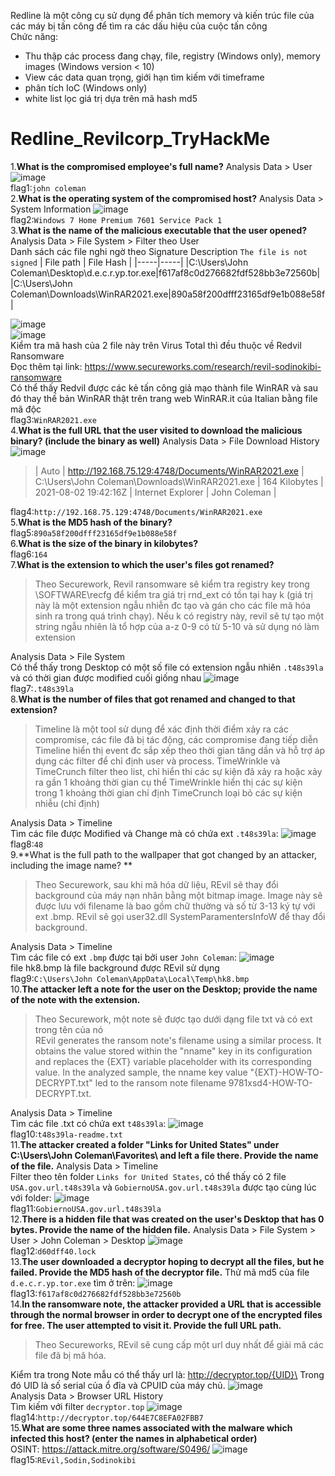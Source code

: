 Redline là một công cụ sử dụng để phân tích memory và kiến trúc file của các máy bị tấn công để tìm ra các dấu hiệu của cuộc tấn công\
Chức năng:
- Thu thập các process đang chạy, file, registry (Windows only), memory images (Windows version < 10)
- View các data quan trọng, giới hạn tìm kiếm với timeframe
- phân tích IoC (Windows only)
- white list lọc giá trị dựa trên mã hash md5

<h1>Redline_Revilcorp_TryHackMe</h1>

1.**What is the compromised employee's full name?**
Analysis Data > User
![image](https://github.com/s1mHATs/Learn/blob/main/redline/image/1.png?raw=true)\
flag1:`john coleman`\
2.**What is the operating system of the compromised host?**
Analysis Data > System Information
![image](https://github.com/s1mHATs/Learn/blob/main/redline/image/2.png?raw=true)\
flag2:`Windows 7 Home Premium 7601 Service Pack 1`\
3.**What is the name of the malicious executable that the user opened?**
Analysis Data > File System > Filter theo User\
Danh sách các file nghi ngờ theo Signature Description `The file is not signed`
| File path | File Hash |
|-----|-----|
|C:\Users\John Coleman\Desktop\d.e.c.r.yp.tor.exe|f617af8c0d276682fdf528bb3e72560b|
|C:\Users\John Coleman\Downloads\WinRAR2021.exe|890a58f200dfff23165df9e1b088e58f|

![image](https://github.com/s1mHATs/Learn/blob/main/redline/image/3.1.png?raw=true)\
![image](https://github.com/s1mHATs/Learn/blob/main/redline/image/3.2.png?raw=true)\
Kiểm tra mã hash của 2 file này trên Virus Total thì đều thuộc về Redvil Ransomware\
Đọc thêm tại link: https://www.secureworks.com/research/revil-sodinokibi-ransomware \
Có thể thấy Redvil được các kẻ tấn công giả mạo thành file WinRAR và sau đó thay thế bản WinRAR thật trên trang web WinRAR.it của Italian bằng file mã độc\
flag3:`WinRAR2021.exe`\
4.**What is the full URL that the user visited to download the malicious binary? (include the binary as well)**
Analysis Data > File Download History
![image](https://github.com/s1mHATs/Learn/blob/main/redline/image/4.1.png?raw=true)
>| Auto | http://192.168.75.129:4748/Documents/WinRAR2021.exe | C:\Users\John Coleman\Downloads\WinRAR2021.exe | 164 Kilobytes | 2021-08-02 19:42:16Z | Internet Explorer | John Coleman |

flag4:`http://192.168.75.129:4748/Documents/WinRAR2021.exe`\
5.**What is the MD5 hash of the binary?**\
flag5:`890a58f200dfff23165df9e1b088e58f`\
6.**What is the size of the binary in kilobytes?**\
flag6:`164`\
7.**What is the extension to which the user's files got renamed?**
>Theo Securework, Revil ransomware sẽ kiểm tra registry key trong \SOFTWARE\recfg để kiểm tra giá trị rnd_ext có tồn tại hay k (giá trị này là một extension ngẫu nhiễn đc tạo và gán cho các file mã hóa sinh ra trong quá trình chạy).
Nếu k có registry này, revil sẽ tự tạo một string ngẫu nhiên là tổ hợp của a-z 0-9 có từ 5-10 và sử dụng nó làm extension

Analysis Data > File System\
Có thể thấy trong Desktop có một số file có extension ngẫu nhiên `.t48s39la` và có thời gian được modified cuối giống nhau
![image](https://github.com/s1mHATs/Learn/blob/main/redline/image/7.png?raw=true)\
flag7:`.t48s39la`\
8.**What is the number of files that got renamed and changed to that extension?**
>Timeline là một tool sử dụng để xác định thời điểm xảy ra các compromise, các file đã bị tác động, các compromise đang tiếp diễn
Timeline hiển thị event đc sắp xếp theo thời gian tăng dần và hỗ trợ áp dụng các filter để chỉ định user và process.
TimeWrinkle và TimeCrunch filter theo list, chỉ hiển thi các sự kiện đã xảy ra hoặc xảy ra gần 1 khoảng thời gian cụ thể
TimeWrinkle hiển thị các sự kiện trong 1 khoảng thời gian chỉ định
TimeCrunch loại bỏ các sự kiện nhiễu (chỉ định)

Analysis Data > Timeline\
Tìm các file được Modified và Change mà có chứa ext `.t48s39la`:
![image](https://github.com/s1mHATs/Learn/blob/main/redline/image/8.png?raw=true)\
flag8:`48`\
9.**What is the full path to the wallpaper that got changed by an attacker, including the image name? **
>Theo Securework, sau khi mã hóa dữ liệu, REvil sẽ thay đổi background của máy nạn nhân bằng một bitmap image.
Image này sẽ được lưu với filename là bao gồm chữ thường và số từ 3-13 ký tự với ext .bmp. 
REvil sẽ gọi user32.dll SystemParamentersInfoW để thay đổi background.

Analysis Data > Timeline\
Tìm các file có ext `.bmp` được tại bởi user `John Coleman`:
![image](https://github.com/s1mHATs/Learn/blob/main/redline/image/9.png?raw=true)\
file hk8.bmp là file background được REvil sử dụng\
flag9:`C:\Users\John Coleman\AppData\Local\Temp\hk8.bmp`\
10.**The attacker left a note for the user on the Desktop; provide the name of the note with the extension.**
>Theo Securework, một note sẽ được tạo dưới dạng file txt và có ext trong tên của nó\
REvil generates the ransom note's filename using a similar process. It obtains the value stored within the "nname" key in its configuration and replaces the {EXT} variable placeholder with its corresponding value. In the analyzed sample, the nname key value "{EXT}-HOW-TO-DECRYPT.txt" led to the ransom note filename 9781xsd4-HOW-TO-DECRYPT.txt.

Analysis Data > Timeline\
Tìm các file .txt có chứa ext `t48s39la`:
![image](https://github.com/s1mHATs/Learn/blob/main/redline/image/10.png?raw=true)\
flag10:`t48s39la-readme.txt`\
11.**The attacker created a folder "Links for United States" under C:\Users\John Coleman\Favorites\ and left a file there. Provide the name of the file.**
Analysis Data > Timeline\
Filter theo tên folder `Links for United States`, có thể thấy có 2 file `USA.gov.url.t48s39la` và `GobiernoUSA.gov.url.t48s39la` được tạo cùng lúc với folder:
![image](https://github.com/s1mHATs/Learn/blob/main/redline/image/11.png?raw=true)\
flag11:`GobiernoUSA.gov.url.t48s39la`\
12.**There is a hidden file that was created on the user's Desktop that has 0 bytes. Provide the name of the hidden file.**
Analysis Data > File System > User > John Coleman > Desktop
![image](https://github.com/s1mHATs/Learn/blob/main/redline/image/12.png?raw=true)\
flag12:`d60dff40.lock`\
13.**The user downloaded a decryptor hoping to decrypt all the files, but he failed. Provide the MD5 hash of the decryptor file.**
Thử mã md5 của file `d.e.c.r.yp.tor.exe` tìm ở trên:
![image](https://github.com/s1mHATs/Learn/blob/main/redline/image/13.png?raw=true)\
flag13:`f617af8c0d276682fdf528bb3e72560b`\
14.**In the ransomware note, the attacker provided a URL that is accessible through the normal browser in order to decrypt one of the encrypted files for free. The user attempted to visit it. Provide the full URL path.**
> Theo Secureworks, REvil sẽ cung cấp một url duy nhất để giải mã các file đã bị mã hóa.

Kiểm tra trong Note mẫu có thể thấy url là: http://decryptor.top/{UID}\
Trong đó UID là số serial của ổ đĩa và CPUID của máy chủ.
![image](https://github.com/s1mHATs/Learn/blob/main/redline/image/14.1.png?raw=true)\
Analysis Data > Browser URL History\
Tìm kiếm với filter `decryptor.top`
![image](https://github.com/s1mHATs/Learn/blob/main/redline/image/14.2.png?raw=true)\
flag14:`http://decryptor.top/644E7C8EFA02FBB7`\
15.**What are some three names associated with the malware which infected this host? (enter the names in alphabetical order)**\
OSINT: https://attack.mitre.org/software/S0496/ 
![image](https://github.com/s1mHATs/Learn/blob/main/redline/image/15.png?raw=true)\
flag15:`REvil,Sodin,Sodinokibi`
